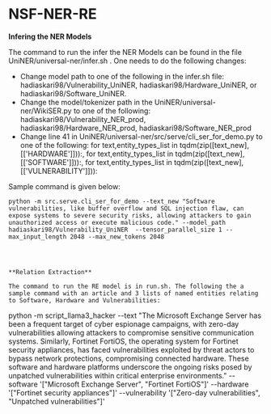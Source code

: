 # NSF-NER-RE


**Infering the NER Models**

The command to run the infer the NER Models can be found in the file UniNER/universal-ner/infer.sh . One needs to do the following changes:
- Change model path to one of the following in the infer.sh file: hadiaskari98/Vulnerability_UniNER, hadiaskari98/Hardware_UniNER, or hadiaskari98/Software_UniNER.
- Change the model/tokenizer path in the UniNER/universal-ner/WikiSER.py to one of the following: hadiaskari98/Vulnerability_NER_prod, hadiaskari98/Hardware_NER_prod, hadiaskari98/Software_NER_prod
- Change line 41 in UniNER/universal-ner/src/serve/cli_ser_for_demo.py to one of the following: for text,entity_types_list in tqdm(zip([text_new],[['HARDWARE']])):, for text,entity_types_list in tqdm(zip([text_new],[['SOFTWARE']])):, for text,entity_types_list in tqdm(zip([text_new],[['VULNERABILITY']])):

Sample command is given below:

```
python -m src.serve.cli_ser_for_demo --text_new "Software vulnerabilities, like buffer overflow and SQL injection flaw, can expose systems to severe security risks, allowing attackers to gain unauthorized access or execute malicious code." --model_path hadiaskari98/Vulnerability_UniNER  --tensor_parallel_size 1 --max_input_length 2048 --max_new_tokens 2048
                                  



**Relation Extraction**

The command to run the RE model is in run.sh. The following the a sample command with an article and 3 lists of named entities relating to Software, Hardware and Vulnerabilities:

```
python -m script_llama3_hacker --text "The Microsoft Exchange Server has been a frequent target of cyber espionage campaigns, with zero-day vulnerabilities allowing attackers to compromise sensitive communication systems. Similarly, Fortinet FortiOS, the operating system for Fortinet security appliances, has faced vulnerabilities exploited by threat actors to bypass network protections, compromising connected hardware. These software and hardware platforms underscore the ongoing risks posed by unpatched vulnerabilities within critical enterprise environments." --software '["Microsoft Exchange Server", "Fortinet FortiOS"]' --hardware '["Fortinet security appliances"]' --vulnerability '["Zero-day vulnerabilities", "Unpatched vulnerabilities"]'
